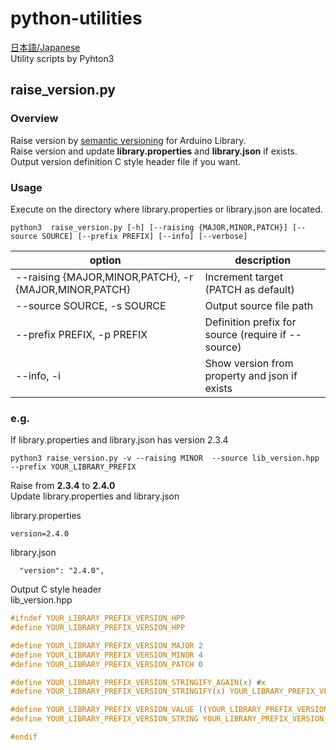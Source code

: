 # python-utilities
[日本語/Japanese](README.ja.md)  
Utility scripts by Pyhton3  

## raise_version.py

### Overview
Raise version by [semantic versioning](https://semver.org/) for Arduino Library.  
Raise version and update **library.properties** and **library.json** if exists.  
Output version definition C style header file if you want.  

### Usage

Execute on the directory where library.properties or library.json are located.  
```
python3  raise_version.py [-h] [--raising {MAJOR,MINOR,PATCH}] [--source SOURCE] [--prefix PREFIX] [--info] [--verbose]
```

|option|description|
----|---- 
| --raising {MAJOR,MINOR,PATCH}, -r {MAJOR,MINOR,PATCH} |  Increment target (PATCH as default) |
|--source SOURCE, -s SOURCE |  Output source file path |
| --prefix PREFIX, -p PREFIX |  Definition prefix for source (require if --source) |
|  --info, -i | Show version from property and json if exists|


### e.g.
If library.properties and library.json has version 2.3.4  
```
python3 raise_version.py -v --raising MINOR  --source lib_version.hpp --prefix YOUR_LIBRARY_PREFIX
```

Raise from **2.3.4** to **2.4.0**  
Update library.properties and library.json  

library.properties  
```
version=2.4.0
```

library.json  
```
  "version": "2.4.0",
```

Output C style header  
lib\_version.hpp  
```C
#ifndef YOUR_LIBRARY_PREFIX_VERSION_HPP
#define YOUR_LIBRARY_PREFIX_VERSION_HPP

#define YOUR_LIBRARY_PREFIX_VERSION_MAJOR 2
#define YOUR_LIBRARY_PREFIX_VERSION_MINOR 4
#define YOUR_LIBRARY_PREFIX_VERSION_PATCH 0

#define YOUR_LIBRARY_PREFIX_VERSION_STRINGIFY_AGAIN(x) #x
#define YOUR_LIBRARY_PREFIX_VERSION_STRINGIFY(x) YOUR_LIBRARY_PREFIX_VERSION_STRINGIFY_AGAIN(x)

#define YOUR_LIBRARY_PREFIX_VERSION_VALUE ((YOUR_LIBRARY_PREFIX_VERSION_MAJOR << 16) | (YOUR_LIBRARY_PREFIX_VERSION_MINOR << 8) | (YOUR_LIBRARY_PREFIX_VERSION_PATCH))
#define YOUR_LIBRARY_PREFIX_VERSION_STRING YOUR_LIBRARY_PREFIX_VERSION_STRINGIFY(YOUR_LIBRARY_PREFIX_VERSION_MAJOR.YOUR_LIBRARY_PREFIX_VERSION_MINOR.YOUR_LIBRARY_PREFIX_VERSION_PATCH)

#endif
```

